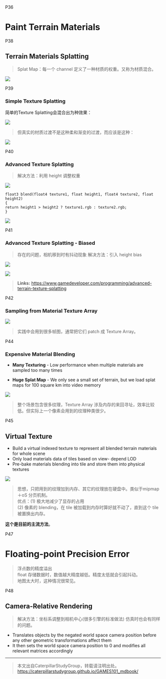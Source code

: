 P36    
# Paint Terrain Materials

P38    
## Terrain Materials Splatting

> Splat Map：每一个 channel 定义了一种材质的权重。又称为材质混合。 

![](../assets/06-14.png)   

P39    
### Simple Texture Splatting

简单的Texture Splatting会混合出为种效果：

![](../assets/06-15-1.png)   

> 但真实的材质过渡不是这种柔和渐变的过渡，而应该是这种：

![](../assets/06-15-2.png)   

P40    
### Advanced Texture Splatting

> 解决方法：利用 height 调整权重    

![](../assets/06-16-1.png)   

```
float3 blend(float4 texture1, float height1, float4 texture2, float height2)    
{    
return height1 > height2 ? texture1.rgb : texture2.rgb;    
}       
```

![](../assets/06-16-2.png)   

P41    
### Advanced Texture Splatting - Biased

> 存在的问题，相机移到时有抖动现象 
解决方法：引入 height bias     

![](../assets/06-17-3.png)   

![](../assets/06-17-2.png)   

> **Links:** <https://www.gamedeveloper.com/programming/advanced-terrain-texture-splatting>    

P42   
### Sampling from Material Texture Array

![](../assets/06-18.png)   

> 实践中会用到很多帧图，通常把它们 patch 成 Texture Array。   

P44    
### Expensive Material Blending    

- **Many Texturing** - Low performance when multiple materials are sampled too many times    

- **Huge Splat Map** - We only see a small set of terrain, but we load splat maps for 100 square km into video memory      

![](../assets/06-20.png)   

> 整个场景包含很多纹理，Texture Array 涉及内存的来回寻址，效率比较低。但实际上一个像素会用到的纹理种类很少。

P45    
## Virtual Texture

- Build a virtual indexed texture to represent all blended terrain materials for whole scene    
- Only load materials data of tiles based on view- depend LOD   
- Pre-bake materials blending into tile and store them into physical textures   

![](../assets/06-21.png)   

> 思想，只把用到的纹理加到内存、其它的纹理放在硬盘中。类似于mipmap＋oS 分页机制。    
优点：(1) 极大地减少了显存的占用    
(2) 像素的 blending，在 tile 被加载到内存时算好就不动了，直到这个 tile 被置换出内存。    

**这个是目前的主流方法**。  

P47    
# Floating-point Precision Error

> 浮点数的精度溢出    
float 存储数据时，数值越大精度越低。精度太低就会引起抖动。    
地图太大时，这种情况很常见。   

P48    
## Camera-Relative Rendering

> 解决方法：坐标系调整到相机中心(很多引擎的标准做法)
仿真时也会有同样的问题。  

- Translates objects by the negated world space camera position before any other geometric transformations affect them    
- It then sets the world space camera position to 0 and modifies all relevant matrices accordingly    


---------------------------------------

> 本文出自CaterpillarStudyGroup，转载请注明出处。  
> https://caterpillarstudygroup.github.io/GAMES101_mdbook/